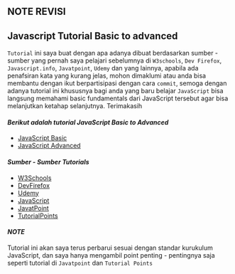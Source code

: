 ## NOTE REVISI

## Javascript  Tutorial Basic  to advanced

`Tutorial` ini saya buat dengan apa adanya dibuat berdasarkan sumber - sumber yang pernah saya pelajari sebelumnya di `W3schools`, `Dev Firefox`, `Javascript.info`, `Javatpoint`, `Udemy` dan yang lainnya, apabila ada penafsiran kata yang kurang jelas, mohon dimaklumi atau anda bisa membantu dengan ikut berpartisipasi dengan cara `commit`, semoga dengan adanya tutorial ini khususnya bagi anda yang baru belajar `JavaScript` bisa langsung memahami basic fundamentals dari JavaScript tersebut agar bisa melanjutkan ketahap selanjutnya. Terimakasih

#### *Berikut adalah tutorial JavaScript Basic to Advanced*

* [JavaScript Basic](https://bit.ly/2QXnAhp)
* [JavaScript Advanced](https://bit.ly/2sb9CAg)

#### *Sumber - Sumber Tutorials* 

* [W3Schools](https://www.w3schools.com/)
* [DevFirefox](https://developer.mozilla.org/id/)
* [Udemy](https://www.udemy.com/)
* [JavaScript](https://javascript.info/)
* [JavatPoint](https://www.javatpoint.com/)
* [TutorialPoints](https://www.tutorialspoint.com/index.htm)

#### *NOTE*

Tutorial ini akan saya terus perbarui sesuai dengan standar kurukulum JavaScript, dan saya hanya mengambil point penting - pentingnya saja seperti tutorial di `Javatpoint` dan `Tutorial Points`